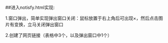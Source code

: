 
##进入notisfy.html实现:

1.窗口弹出，简单实现弹出窗口关闭：鼠标放置于右上角后可出现×，然后点击图片有变换，立马关闭弹出窗口

2.创建了网页链接（表格中3个，以及弹出窗口中1个）
